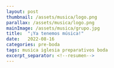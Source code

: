 ```yaml
---
layout: post
thumbnail: /assets/musica/logo.png
parallax: /assets/musica/logo.png
mainImage: /assets/musica/grupo.jpg
title:  "¡Ya tenemos música!"
date:   2022-08-16
categories: pre-boda
tags: musica iglesia preparativos boda
excerpt_separator: <!--resumen-->
---
```



